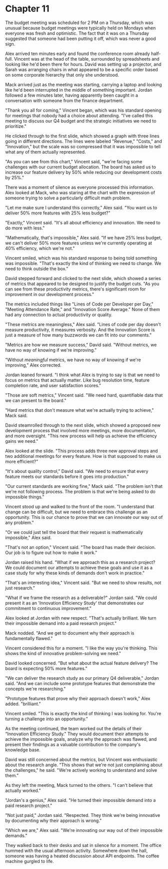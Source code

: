 # Chapter 11

The budget meeting was scheduled for 2 PM on a Thursday, which was unusual because budget meetings were typically held on Mondays when everyone was fresh and optimistic. The fact that it was on a Thursday suggested that someone had been putting it off, which was never a good sign.

Alex arrived ten minutes early and found the conference room already half-full. Vincent was at the head of the table, surrounded by spreadsheets and looking like he'd been there for hours. David was setting up a projector, and Sarah was arranging chairs in what appeared to be a specific order based on some corporate hierarchy that only she understood.

Mack arrived just as the meeting was starting, carrying a laptop and looking like he'd been interrupted in the middle of something important. Jordan followed a few minutes later, having apparently been caught in a conversation with someone from the finance department.

"Thank you all for coming," Vincent began, which was his standard opening for meetings that nobody had a choice about attending. "I've called this meeting to discuss our Q4 budget and the strategic initiatives we need to prioritize."

He clicked through to the first slide, which showed a graph with three lines going in different directions. The lines were labeled "Revenue," "Costs," and "Innovation," but the scale was so compressed that it was impossible to tell what any of them actually represented.

"As you can see from this chart," Vincent said, "we're facing some challenges with our current budget allocation. The board has asked us to increase our feature delivery by 50% while reducing our development costs by 25%."

There was a moment of silence as everyone processed this information. Alex looked at Mack, who was staring at the chart with the expression of someone trying to solve a particularly difficult math problem.

"Let me make sure I understand this correctly," Alex said. "You want us to deliver 50% more features with 25% less budget?"

"Exactly," Vincent said. "It's all about efficiency and innovation. We need to do more with less."

"Mathematically, that's impossible," Alex said. "If we have 25% less budget, we can't deliver 50% more features unless we're currently operating at 40% efficiency, which we're not."

Vincent smiled, which was his standard response to being told something was impossible. "That's exactly the kind of thinking we need to change. We need to think outside the box."

David stepped forward and clicked to the next slide, which showed a series of metrics that appeared to be designed to justify the budget cuts. "As you can see from these productivity metrics, there's significant room for improvement in our development process."

The metrics included things like "Lines of Code per Developer per Day," "Meeting Attendance Rate," and "Innovation Score Average." None of them had any connection to actual productivity or quality.

"These metrics are meaningless," Alex said. "Lines of code per day doesn't measure productivity, it measures verbosity. And the Innovation Score is just a measure of how many buzzwords we can fit into our comments."

"Metrics are how we measure success," David said. "Without metrics, we have no way of knowing if we're improving."

"Without _meaningful_ metrics, we have no way of knowing if we're improving," Alex corrected.

Jordan leaned forward. "I think what Alex is trying to say is that we need to focus on metrics that actually matter. Like bug resolution time, feature completion rate, and user satisfaction scores."

"Those are soft metrics," Vincent said. "We need hard, quantifiable data that we can present to the board."

"Hard metrics that don't measure what we're actually trying to achieve," Mack said.

David steamrolled through to the next slide, which showed a proposed new development process that involved more meetings, more documentation, and more oversight. "This new process will help us achieve the efficiency gains we need."

Alex looked at the slide. "This process adds three new approval steps and two additional meetings for every feature. How is that supposed to make us more efficient?"

"It's about quality control," David said. "We need to ensure that every feature meets our standards before it goes into production."

"Our current standards are working fine," Mack said. "The problem isn't that we're not following process. The problem is that we're being asked to do impossible things."

Vincent stood up and walked to the front of the room. "I understand that change can be difficult, but we need to embrace this challenge as an opportunity. This is our chance to prove that we can innovate our way out of any problem."

"Or we could just tell the board that their request is mathematically impossible," Alex said.

"That's not an option," Vincent said. "The board has made their decision. Our job is to figure out how to make it work."

Jordan raised his hand. "What if we approach this as a research project? We could document our attempts to achieve these goals and use it as a case study for why these kinds of demands don't work in practice."

"That's an interesting idea," Vincent said. "But we need to show results, not just research."

"What if we frame the research as a deliverable?" Jordan said. "We could present it as an 'Innovation Efficiency Study' that demonstrates our commitment to continuous improvement."

Alex looked at Jordan with new respect. "That's actually brilliant. We turn their impossible demand into a paid research project."

Mack nodded. "And we get to document why their approach is fundamentally flawed."

Vincent considered this for a moment. "I like the way you're thinking. This shows the kind of innovative problem-solving we need."

David looked concerned. "But what about the actual feature delivery? The board is expecting 50% more features."

"We can deliver the research study as our primary Q4 deliverable," Jordan said. "And we can include some prototype features that demonstrate the concepts we're researching."

"Prototype features that prove why their approach doesn't work," Alex added. "brilliant."

Vincent smiled. "This is exactly the kind of thinking I was looking for. You're turning a challenge into an opportunity."

As the meeting continued, the team worked out the details of their "Innovation Efficiency Study." They would document their attempts to achieve the impossible goals, analyze why the approach was flawed, and present their findings as a valuable contribution to the company's knowledge base.

David was still concerned about the metrics, but Vincent was enthusiastic about the research angle. "This shows that we're not just complaining about the challenges," he said. "We're actively working to understand and solve them."

As they left the meeting, Mack turned to the others. "I can't believe that actually worked."

"Jordan's a genius," Alex said. "He turned their impossible demand into a paid research project."

"Not just paid," Jordan said. "Respected. They think we're being innovative by documenting why their approach is wrong."

"Which we are," Alex said. "We're innovating our way out of their impossible demands."

They walked back to their desks and sat in silence for a moment.  The office hummed with the usual afternoon activity. Somewhere down the hall, someone was having a heated discussion about API endpoints. The coffee machine gurgled to life.
